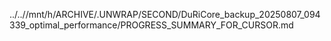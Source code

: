 ../..//mnt/h/ARCHIVE/.UNWRAP/SECOND/DuRiCore_backup_20250807_094339_optimal_performance/PROGRESS_SUMMARY_FOR_CURSOR.md